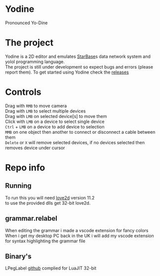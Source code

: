 # Yodine
Pronounced Yo-Dine

# The project
Yodine is a 2D editor and emulates [StarBase](https://store.steampowered.com/app/454120/Starbase/)s data network system and yolol programming language.  
The project is still under development so expect bugs and errors (please report them).
To get started using Yodine check the [releases](https://github.com/Dude112113/Yodine/releases)

# Controls
Drag with `RMB` to move camera  
Drag with `LMB` to select multiple devices  
Drag with `LMB` on selected device\[s\] to move them  
Click with `LMB` on a device to select single device  
`Ctrl` + `LMB` on a device to add device to selection  
`MMB` on one object then another to connect or disconnect a cable between them  
`Delete` or `X` will remove selected devices, if no devices selected then removes device under cursor  

# Repo info
## Running
To run this you will need [love2d](http://love2d.org/) version 11.2  
to use the provided dlls get 32-bit love2d.  

## grammar.relabel
When editing the grammar i made a vscode extension for fancy colors  
When i get my desktop PC back in the UK i will add my vscode extension for syntax highlighting the grammar file  

## Binary's
LPegLabel [github](https://github.com/sqmedeiros/lpeglabel) complied for LuaJIT 32-bit  
